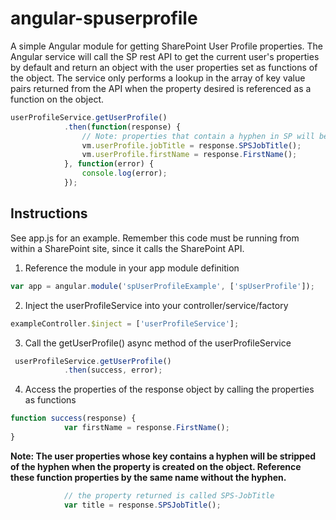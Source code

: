 # angular-spuserprofile
A simple Angular module for getting SharePoint User Profile properties. The Angular service will call the SP rest API to get the current user's properties by default and return an object with the user properties set as functions of the object. The service only performs a lookup in the array of key value pairs returned from the API when the property desired is referenced as a function on the object.

```javascript
userProfileService.getUserProfile()
            .then(function(response) {
                // Note: properties that contain a hyphen in SP will be the same name without the hyphen
                vm.userProfile.jobTitle = response.SPSJobTitle();
                vm.userProfile.firstName = response.FirstName();
            }, function(error) {
                console.log(error);
            });
```

## Instructions
See app.js for an example. Remember this code must be running from within a SharePoint site, since it calls the SharePoint API.

1. Reference the module in your app module definition
```javascript
var app = angular.module('spUserProfileExample', ['spUserProfile']);
```
2. Inject the userProfileService into your controller/service/factory
```javascript
exampleController.$inject = ['userProfileService'];
```
3. Call the getUserProfile() async method of the userProfileService
```javascript
 userProfileService.getUserProfile()
            .then(success, error);
```
4. Access the properties of the response object by calling the properties as functions
```javascript
function success(response) {
            var firstName = response.FirstName();
}
```
**Note: The user properties whose key contains a hyphen will be stripped of the hyphen when the property is created on the object. Reference these function properties by the same name without the hyphen.**
```javascript
            // the property returned is called SPS-JobTitle
            var title = response.SPSJobTitle();
```

